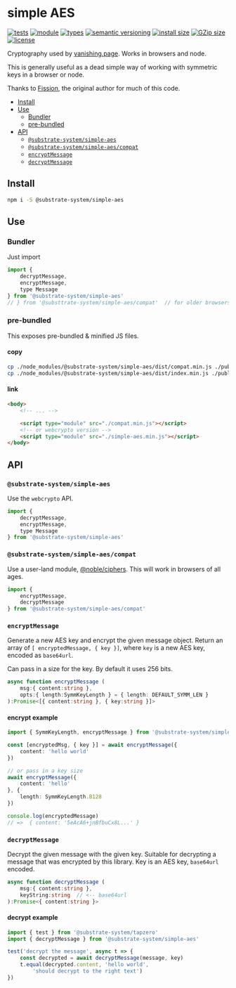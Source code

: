 # simple AES
[![tests](https://img.shields.io/github/actions/workflow/status/substrate-system/simple-aes/nodejs.yml?style=flat-square)](https://github.com/substrate-system/simple-aes/actions/workflows/nodejs.yml)
[![module](https://img.shields.io/badge/module-ESM%2FCJS-blue?style=flat-square)](README.md)
[![types](https://img.shields.io/npm/types/@substrate-system/simple-aes?style=flat-square)](README.md)
[![semantic versioning](https://img.shields.io/badge/semver-2.0.0-blue?logo=semver&style=flat-square)](https://semver.org/)
[![install size](https://flat.badgen.net/packagephobia/install/@substrate-system/simple-aes?cache-control=no-cache)](https://packagephobia.com/result?p=@substrate-system/simple-aes)
[![GZip size](https://flat.badgen.net/bundlephobia/minzip/@substrate-system/simple-aes)](https://bundlephobia.com/package/@substrate-system/simple-aes)
[![license](https://img.shields.io/badge/license-Big_Time-blue?style=flat-square)](LICENSE)


Cryptography used by [vanishing.page](https://vanishing.page/). Works in
browsers and node.

This is generally useful as a dead simple way of working with symmetric keys
in a browser or node.

Thanks to [Fission](https://github.com/fission-codes/), the original author
for much of this code.

<!-- toc -->

- [Install](#install)
- [Use](#use)
  * [Bundler](#bundler)
  * [pre-bundled](#pre-bundled)
- [API](#api)
  * [`@substrate-system/simple-aes`](#substrate-systemsimple-aes)
  * [`@substrate-system/simple-aes/compat`](#substrate-systemsimple-aescompat)
  * [`encryptMessage`](#encryptmessage)
  * [`decryptMessage`](#decryptmessage)

<!-- tocstop -->

## Install

```sh
npm i -S @substrate-system/simple-aes
```

## Use

### Bundler
Just import

```js
import {
    decryptMessage,
    encryptMessage,
    type Message
} from '@substrate-system/simple-aes'
// } from '@substtrate-system/simple-aes/compat'  // for older browsers
```

### pre-bundled
This exposes pre-bundled & minified JS files.

#### copy

```sh
cp ./node_modules/@substrate-system/simple-aes/dist/compat.min.js ./public
cp ./node_modules/@substrate-system/simple-aes/dist/index.min.js ./public/simple-aes.min.js
```

#### link

```html
<body>
    <!-- ... -->

    <script type="module" src="./compat.min.js"></script>
    <!-- or webcrypto version -->
    <script type="module" src="./simple-aes.min.js"></script>
</body>
```

## API

### `@substrate-system/simple-aes`

Use the `webcrypto` API.

```js
import {
    decryptMessage,
    encryptMessage,
    type Message
} from '@substrate-system/simple-aes'
```

### `@substrate-system/simple-aes/compat`

Use a user-land module,
[@noble/ciphers](https://github.com/paulmillr/noble-ciphers). This will work
in browsers of all ages.

```js
import {
    encryptMessage,
    decryptMessage
} from '@substrate-system/simple-aes/compat'
```

### `encryptMessage`
Generate a new AES key and encrypt the given message object.
Return an array of `[ encryptedMessage, { key }]`,
where `key` is a new AES key, encoded as `base64url`.

Can pass in a size for the key. By default it uses 256 bits.

```ts
async function encryptMessage (
    msg:{ content:string },
    opts:{ length:SymmKeyLength } = { length: DEFAULT_SYMM_LEN }
):Promise<[{ content:string }, { key:string }]>
```

#### encrypt example
```ts
import { SymmKeyLength, encryptMessage } from '@substrate-system/simple-aes'

const [encryptedMsg, { key }] = await encryptMessage({
    content: 'hello world'
})

// or pass in a key size
await encryptMessage({
    content: 'hello'
}, {
    length: SymmKeyLength.B128
})

console.log(encryptedMessage)
// =>  { content: '5eAcA6+jnBfbuCx8L...' }
```

### `decryptMessage`
Decrypt the given message with the given key. Suitable for decrypting a message that was encrypted by this library. Key is an AES key, `base64url` encoded.

```ts
async function decryptMessage (
    msg:{ content:string },
    keyString:string  // <-- base64url
):Promise<{ content:string }>
```

#### decrypt example
```js
import { test } from '@substrate-system/tapzero'
import { decryptMessage } from '@substrate-system/simple-aes'

test('decrypt the message', async t => {
    const decrypted = await decryptMessage(message, key)
    t.equal(decrypted.content, 'hello world',
        'should decrypt to the right text')
})
```
